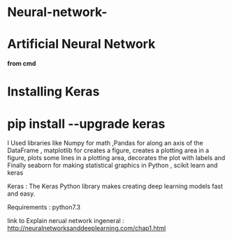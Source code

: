 # Neural-network-

# Artificial Neural Network

**from cmd** 
# Installing Keras
# pip install --upgrade keras


I Used libraries like Numpy for math ,Pandas for along an axis of the DataFrame , matplotlib for creates a figure, creates a plotting area in a figure, plots some lines in a plotting area, decorates the plot with labels and Finally seaborn for making statistical graphics in Python , scikit learn and keras 

Keras : The Keras Python library makes creating deep learning models fast and easy.

Requirements : python7.3



link to Explain nerual network ingeneral : http://neuralnetworksanddeeplearning.com/chap1.html
